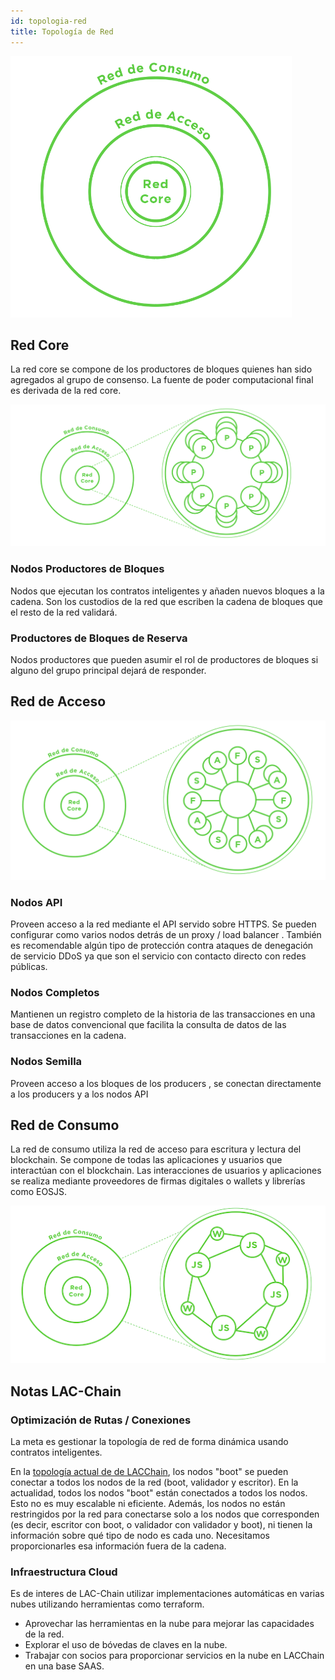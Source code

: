 ```yaml
---
id: topologia-red
title: Topología de Red
---
```


<img src="/img/diagramas/topologia-red.png" alt="Topologia de Red LatamLink" width="450"/>

## Red Core
La red core se compone de los productores de bloques quienes han sido agregados al grupo de consenso. La fuente de poder computacional final es derivada de la red core.

![Topología de Red Core](/img/diagramas/red-core.png)

### Nodos Productores de Bloques
Nodos que ejecutan los contratos inteligentes y añaden nuevos bloques a la cadena. Son los custodios de la red que escriben la cadena de bloques que el resto de la red validará.

### Productores de Bloques de Reserva
Nodos productores que pueden asumir el rol de productores de bloques si alguno del grupo principal dejará de responder.

## Red de Acceso

![Topología de Red de Acceso](/img/diagramas/red-de-acceso.png)

### Nodos API
Proveen acceso a la red mediante el API servido sobre HTTPS. Se pueden configurar como varios nodos detrás de un proxy / load balancer . También es recomendable algún tipo de protección contra ataques de denegación de servicio DDoS  ya que son el servicio con contacto directo con redes públicas.

### Nodos Completos
Mantienen un registro completo de la historia de las transacciones en una base de datos convencional que facilita la consulta de datos de las transacciones en la cadena. 

### Nodos Semilla
Proveen acceso a los bloques de los producers , se conectan directamente a los producers y a los nodos API

## Red de Consumo

La red de consumo utiliza la red de acceso para escritura y lectura del blockchain. Se compone de todas  las aplicaciones y usuarios que interactúan con el blockchain. Las interacciones de usuarios y aplicaciones se realiza mediante proveedores de firmas digitales o wallets y librerías como EOSJS.

![Topología Red de Consumo](/img/diagramas/red-consumo.png)


## Notas LAC-Chain


### Optimización de Rutas / Conexiones 
La meta es gestionar la topología de red de forma dinámica usando contratos inteligentes.

En la [topología actual de de LACChain](https://github.com/lacchain/besu-network/blob/master/TOPOLOGY_AND_ARCHITECTURE.md), los nodos "boot" se pueden conectar a todos los nodos de la red (boot, validador y escritor). En la actualidad, todos los nodos "boot" están conectados a todos los nodos. Esto no es muy escalable ni eficiente. Además, los nodos no están restringidos por la red para conectarse solo a los nodos que corresponden (es decir, escritor con boot, o validador con validador y boot), ni tienen la información sobre qué tipo de nodo es cada uno. Necesitamos proporcionarles esa información fuera de la cadena.


### Infraestructura Cloud

Es de interes de LAC-Chain utilizar implementaciones automáticas en varias nubes utilizando herramientas como terraform.
- Aprovechar las herramientas en la nube para mejorar las capacidades de la red.
- Explorar el uso de bóvedas de claves en la nube.
- Trabajar con socios para proporcionar servicios en la nube en LACChain en una base SAAS.


